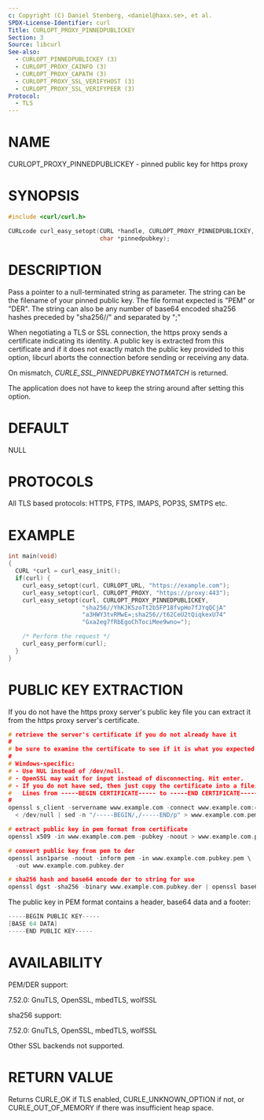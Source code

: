 ```yaml
---
c: Copyright (C) Daniel Stenberg, <daniel@haxx.se>, et al.
SPDX-License-Identifier: curl
Title: CURLOPT_PROXY_PINNEDPUBLICKEY
Section: 3
Source: libcurl
See-also:
  - CURLOPT_PINNEDPUBLICKEY (3)
  - CURLOPT_PROXY_CAINFO (3)
  - CURLOPT_PROXY_CAPATH (3)
  - CURLOPT_PROXY_SSL_VERIFYHOST (3)
  - CURLOPT_PROXY_SSL_VERIFYPEER (3)
Protocol:
  - TLS
---
```


# NAME

CURLOPT_PROXY_PINNEDPUBLICKEY - pinned public key for https proxy

# SYNOPSIS

~~~c
#include <curl/curl.h>

CURLcode curl_easy_setopt(CURL *handle, CURLOPT_PROXY_PINNEDPUBLICKEY,
                          char *pinnedpubkey);
~~~

# DESCRIPTION

Pass a pointer to a null-terminated string as parameter. The string can be the
filename of your pinned public key. The file format expected is "PEM" or
"DER". The string can also be any number of base64 encoded sha256 hashes
preceded by "sha256//" and separated by ";"

When negotiating a TLS or SSL connection, the https proxy sends a certificate
indicating its identity. A public key is extracted from this certificate and
if it does not exactly match the public key provided to this option, libcurl
aborts the connection before sending or receiving any data.

On mismatch, *CURLE_SSL_PINNEDPUBKEYNOTMATCH* is returned.

The application does not have to keep the string around after setting this
option.

# DEFAULT

NULL

# PROTOCOLS

All TLS based protocols: HTTPS, FTPS, IMAPS, POP3S, SMTPS etc.

# EXAMPLE

~~~c
int main(void)
{
  CURL *curl = curl_easy_init();
  if(curl) {
    curl_easy_setopt(curl, CURLOPT_URL, "https://example.com");
    curl_easy_setopt(curl, CURLOPT_PROXY, "https://proxy:443");
    curl_easy_setopt(curl, CURLOPT_PROXY_PINNEDPUBLICKEY,
                     "sha256//YhKJKSzoTt2b5FP18fvpHo7fJYqQCjA"
                     "a3HWY3tvRMwE=;sha256//t62CeU2tQiqkexU74"
                     "Gxa2eg7fRbEgoChTociMee9wno=");

    /* Perform the request */
    curl_easy_perform(curl);
  }
}
~~~

# PUBLIC KEY EXTRACTION

If you do not have the https proxy server's public key file you can extract it
from the https proxy server's certificate.
~~~c
# retrieve the server's certificate if you do not already have it
#
# be sure to examine the certificate to see if it is what you expected
#
# Windows-specific:
# - Use NUL instead of /dev/null.
# - OpenSSL may wait for input instead of disconnecting. Hit enter.
# - If you do not have sed, then just copy the certificate into a file:
#   Lines from -----BEGIN CERTIFICATE----- to -----END CERTIFICATE-----.
#
openssl s_client -servername www.example.com -connect www.example.com:443 \
  < /dev/null | sed -n "/-----BEGIN/,/-----END/p" > www.example.com.pem

# extract public key in pem format from certificate
openssl x509 -in www.example.com.pem -pubkey -noout > www.example.com.pubkey.pem

# convert public key from pem to der
openssl asn1parse -noout -inform pem -in www.example.com.pubkey.pem \
  -out www.example.com.pubkey.der

# sha256 hash and base64 encode der to string for use
openssl dgst -sha256 -binary www.example.com.pubkey.der | openssl base64
~~~
The public key in PEM format contains a header, base64 data and a
footer:
~~~c
-----BEGIN PUBLIC KEY-----
[BASE 64 DATA]
-----END PUBLIC KEY-----
~~~

# AVAILABILITY

PEM/DER support:

 7.52.0: GnuTLS, OpenSSL, mbedTLS, wolfSSL

sha256 support:

 7.52.0: GnuTLS, OpenSSL, mbedTLS, wolfSSL

Other SSL backends not supported.

# RETURN VALUE

Returns CURLE_OK if TLS enabled, CURLE_UNKNOWN_OPTION if not, or
CURLE_OUT_OF_MEMORY if there was insufficient heap space.
